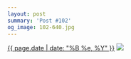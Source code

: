 ```yaml
---
layout: post
summary: 'Post #102'
og_image: 102-640.jpg
---
```


<p>
  <time><a href="/102">{{ page.date | date: "%B %e, %Y" }}</a></time>
  <a href="/102"><img src="{{ site.assets_url }}/102-320.jpg" srcset="{{ site.assets_url }}/102-640.jpg 640w, {{ site.assets_url }}/102-480.jpg 480w, {{ site.assets_url }}/102-320.jpg 320w, {{ site.assets_url }}/102-160.jpg 160w" sizes="(min-width: 700px) 50vw, calc(100vw - 2rem)" /></a>
</p>
